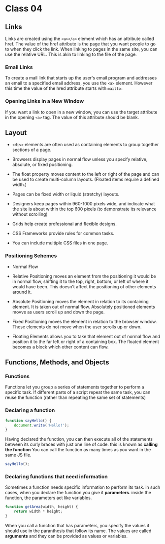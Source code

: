 # Class 04

## Links

Links are created using the `<a></a>` element which has an attribute called href. The value of the href attribute is the page that you want people to go to when they click the link. When linking to pages in the same site, you can use the relative URL. This is akin to linking to the file of the page.

### Email Links

To create a mail link that starts up the user's email program and addresses an email to a specified email address, you use the `<a>` element. However this time the value of the hred attribute starts with `mailto:`

### Opening Links in a New Window

If you want a link to open in a new window, you can use the target attribute in the opening `<a>` tag. The value of this attribute should be blank.

## Layout

- `<div>` elements are often used as containing elements to group together sections of a page.

- Browsers display pages in normal flow unless you specify relative, absolute, or fixed positioning.

- The float property moves content to the left or right of the page and can be used to create multi-column layouts. (Floated items require a defined width.)

- Pages can be fixed width or liquid (stretchy) layouts.

- Designers keep pages within 960-1000 pixels wide, and indicate what the site is about within the top 600 pixels (to demonstrate its relevance without scrolling)

- Grids help create professional and flexible designs.

- CSS Frameworks provide rules for common tasks.

- You can include multiple CSS files in one page.

### Positioning Schemes

- Normal Flow

- Relative Positioning moves an element from the positioning it would be in normal flow, shifting it to the top, right, bottom, or left of where it would have been. This doesn't affect the positioning of other elements around it.

- Absolute Positioning moves the element in relation to its containing element. It is taken out of normal flow. Absolutely positioned elements movve as users scroll up and down the page.

- Fixed Positioning moves the element in relation to the browser window. These elements do not move when the user scrolls up or down.

- Floating Elements allows you to take that element out of normal flow and position it to the far left or right of a containing box. The floated element becomes a block which other content can flow.

## Functions, Methods, and Objects

### Functions

Functions let you group a series of statements together to perform a specific task. If different parts of a script repeat the same task, you can reuse the function (rather than repeating the same set of statements)

### Declaring a function

```javascript
function sayHello() {
    document.write('Hello!');
}
```

Having declared the function, you can then execute all of the statements between its curly braces with just one line of code. this is known as **calling the function** You can call the function as many times as you want in the same JS file.

```javascript
sayHello();
```

### Declaring functions that need information

Sometimes a function needs specific information to perform its task. in such cases, when you declare the function you give it **parameters**. inside the function, the parameters act like variables.

```javascript
function getArea(width, height) {
    return width * height;
}
```

When you call a function that has parameters, you specify the values it should use in the paranthesis that follow its name. The values are called **arguments** and they can be provided as values or variables.
